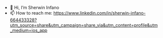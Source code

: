 - 👋 Hi, I’m Sherwin Infano
- 📫 How to reach me: https://www.linkedin.com/in/sherwin-infano-664433328?utm_source=share&utm_campaign=share_via&utm_content=profile&utm_medium=ios_app

<!---
SHIN-1O1/SHIN-1O1 is a ✨ special ✨ repository because its `README.md` (this file) appears on your GitHub profile.
You can click the Preview link to take a look at your changes.
--->
